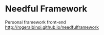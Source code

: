 Needful Framework
================
Personal framework front-end
http://rogeralbinoi.github.io/needfulframework
